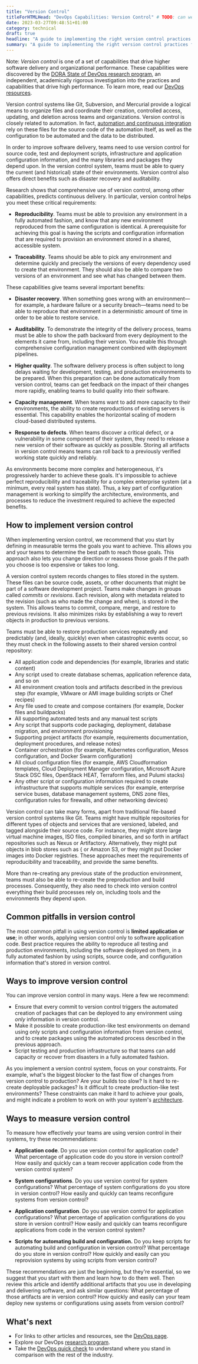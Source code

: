```yaml
---
title: "Version Control"
titleForHTMLHead: "DevOps Capabilities: Version Control" # TODO: can we DRY this out?
date: 2023-03-27T09:48:51+01:00
category: technical
draft: true
headline: "A guide to implementing the right version control practices for reproducibility and traceability."
summary: "A guide to implementing the right version control practices for reproducibility and traceability."
---
```


Note: *Version control* is one of a set of capabilities that drive higher
software delivery and organizational performance.  These capabilities
were discovered by the
[DORA State of DevOps research program](/),
an independent, academically rigorous investigation into the practices and
capabilities that drive high performance. To learn more, read our
[DevOps resources](https://cloud.google.com/devops).

Version control systems like Git, Subversion, and Mercurial provide a logical
means to organize files and coordinate their creation, controlled access,
updating, and deletion across teams and organizations. Version control is
closely related to automation. In fact,
[automation and continuous integration](/devops-capabilities/technical/continuous-integration)
rely on these files for the source code of the automation itself, as well as
the configuration to be automated and the data to be distributed.

In order to improve software delivery, teams need to use version control for
source code, test and deployment scripts, infrastructure and application
configuration information, and the many libraries and packages they depend upon.
In the version control system, teams must be able to query the current (and
historical) state of their environments. Version control also offers direct
benefits such as disaster recovery and auditability.

Research shows that comprehensive use of version control, among other
capabilities, predicts continuous delivery. In particular, version control helps
you meet these critical requirements:

-   **Reproducibility**. Teams must be able to provision any environment in
    a fully automated fashion, and know that any new environment reproduced
    from the same configuration is identical. A prerequisite for achieving this
    goal is having the scripts and configuration information that are required
    to provision an environment stored in a shared, accessible system.

-   **Traceability**. Teams should be able to pick any environment and
    determine quickly and precisely the versions of every dependency
    used to create that environment. They should also be able to compare two
    versions of an environment and see what has changed between them.

These capabilities give teams several important benefits:

-   **Disaster recovery**. When something goes wrong with an
    environment—for example, a hardware failure or a security breach—teams need
    to be able to reproduce that environment in a deterministic amount of time
    in order to be able to restore service.

-   **Auditability**. To demonstrate the integrity of the delivery process,
    teams must be able to show the path backward from every deployment to the
    elements it came from, including their version. You enable this through
    comprehensive configuration management combined with deployment pipelines.

-   **Higher quality**. The software delivery process is often subject to
    long delays waiting for development, testing, and production environments
    to be prepared. When this preparation can be done automatically from
    version control, teams can get feedback on the impact of their changes more
    rapidly, enabling teams to build quality into their software.

-   **Capacity management**. When teams want to add more capacity to their
    environments, the ability to create reproductions of existing servers is
    essential. This capability enables the horizontal scaling of modern
    cloud-based distributed systems.

-   **Response to defects**. When teams discover a critical defect, or a
    vulnerability in some component of their system, they need to release a new
    version of their software as quickly as possible. Storing all artifacts in
    version control means teams can roll back to a previously verified working
    state quickly and reliably.

As environments become more complex and heterogeneous, it's progressively
harder to achieve these goals. It's impossible to achieve perfect
reproducibility and traceability for a complex enterprise
system (at a minimum, every real system has state). Thus, a key part
of configuration management is working to simplify the architecture,
environments, and processes to reduce the investment required to achieve the
expected benefits.

## How to implement version control

When implementing version control, we recommend that you start by defining in
measurable terms the goals you want to achieve. This allows you and your teams
to determine the best path to reach those goals. This approach also lets you
change direction or reassess those goals if the path you choose is too expensive
or takes too long.

A version control system records changes to files stored in the system. These
files can be source code, assets, or other documents that might be part of a
software development project. Teams make changes in groups called _commits_ or
_revisions_. Each revision, along with metadata related to the revision (such as
who made the change and when), is stored in the system. This allows teams to
commit, compare, merge, and restore to previous revisions. It also minimizes
risks by establishing a way to revert objects in production to previous
versions.

Teams must be able to restore production services repeatedly and predictably
(and, ideally, quickly) even when catastrophic events occur, so they must check
in the following assets to their shared version control repository:

-   All application code and dependencies (for example, libraries and
    static content)
-   Any script used to create database schemas, application reference data,
    and so on
-   All environment creation tools and artifacts described in the
    previous step (for example, VMware or AMI image building scripts or
    Chef recipes)
-   Any file used to create and compose containers (for example, Docker
    files and buildpacks)
-   All supporting automated tests and any manual test scripts
-   Any script that supports code packaging, deployment, database migration,
    and environment provisioning
-   Supporting project artifacts (for example, requirements documentation,
    deployment procedures, and release notes)
-   Container orchestration (for example, Kubernetes configuration, Mesos
    configuration, and Docker Swarm configuration)
-   All cloud configuration files (for example, AWS Cloudformation
    templates, Cloud Deployment Manager configuration, Microsoft Azure Stack
    DSC files, OpenStack HEAT, Terraform files, and Pulumi stacks)
-   Any other script or configuration information required to create
    infrastructure that supports multiple services (for example, enterprise
    service buses, database management systems, DNS zone files, configuration
    rules for firewalls, and other networking devices)

Version control can take many forms, apart from traditional file-based version
control systems like Git. Teams might have multiple repositories for different
types of objects and services that are versioned, labeled, and tagged alongside
their source code. For instance, they might store large virtual machine images,
ISO files, compiled binaries, and so forth in artifact repositories such as
Nexus or Artifactory. Alternatively, they might put objects in blob stores such
as { or Amazon S3, or they might put Docker images into Docker
registries. These approaches meet the requirements of reproducibility and
traceability, and provide the same benefits.

More than re-creating any previous state of the production environment, teams
must also be able to re-create the preproduction and build processes.
Consequently, they also need to check into version control everything their
build processes rely on, including tools and the environments they depend upon.

## Common pitfalls in version control

The most common pitfall in using version control is **limited application or
use**; in other words,  applying version control only to software application
code. Best practice requires the ability to reproduce all testing and production
environments, including the software deployed on them, in a fully automated
fashion by using scripts, source code, and configuration information that's
stored in version control.

## Ways to improve version control

You can improve version control in many ways. Here a few we recommend:

-   Ensure that every commit to version control triggers the automated
    creation of packages that can be deployed to any environment using *only*
    information in version control.
-   Make it possible to create production-like test environments on demand
    using only scripts and configuration information from version control, and
    to create packages using the automated process described in
    the previous approach.
-   Script testing and production infrastructure so that teams can add
    capacity or recover from disasters in a fully automated fashion.

As you implement a version control system, focus on your constraints. For
example, what's the biggest blocker to the fast flow of changes from version
control to production? Are your builds too slow? Is it hard to re-create
deployable packages? Is it difficult to create production-like test
environments? These constraints can make it hard to achieve your goals, and
might indicate a problem to work on with your system's
[architecture](/devops-capabilities/technical/loosely-coupled-architecture).

## Ways to measure version control

To measure how effectively your teams are using version control in their
systems, try these recommendations:

-   **Application code**. Do you use version control for application code?
    What percentage of application code do you store in version control? How
    easily and quickly can a team recover application code from the version
    control system?

-   **System configurations**. Do you use version control for system
    configurations? What percentage of system configurations do you store in
    version control? How easily and quickly can teams reconfigure systems from
    version control?

-   **Application configuration**. Do you use version control for
    application configurations? What percentage of application configurations
    do you store in version control? How easily and quickly can teams
    reconfigure applications from code in the version control system?

-   **Scripts for automating build and configuration.** Do you keep scripts
    for automating build and configuration in version control? What percentage
    do you store in version control? How quickly and easily can you reprovision
    systems by using scripts from version control?

These recommendations are just the beginning, but they're essential, so we
suggest that you start with them and learn how to do them well. Then review this
article and identify additional artifacts that you use in developing and
delivering software, and ask similar questions: What percentage of those
artifacts are in version control? How quickly and easily can your team deploy
new systems or configurations using assets from version control?

## What's next

-   For links to other articles and resources, see the
    [DevOps page](https://cloud.google.com/devops).
-   Explore our DevOps
    [research program](/).
-   Take the
    [DevOps quick check](/quickcheck/)
    to understand where you stand in comparison with the rest of the industry.